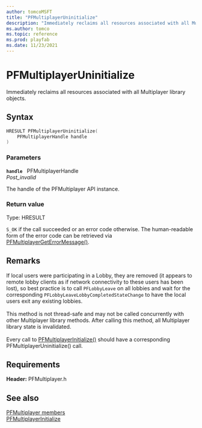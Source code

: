 ```yaml
---
author: tomcoMSFT
title: "PFMultiplayerUninitialize"
description: "Immediately reclaims all resources associated with all Multiplayer library objects."
ms.author: tomco
ms.topic: reference
ms.prod: playfab
ms.date: 11/23/2021
---
```


# PFMultiplayerUninitialize  

Immediately reclaims all resources associated with all Multiplayer library objects.  

## Syntax  
  
```cpp
HRESULT PFMultiplayerUninitialize(  
    PFMultiplayerHandle handle  
)  
```  
  
### Parameters  
  
**`handle`** &nbsp; PFMultiplayerHandle  
*_Post_invalid_*  
  
The handle of the PFMultiplayer API instance.  
  
  
### Return value
Type: HRESULT
  
```S_OK``` if the call succeeded or an error code otherwise. The human-readable form of the error code can be retrieved via [PFMultiplayerGetErrorMessage()](pfmultiplayergeterrormessage.md).
  
## Remarks  
  
If local users were participating in a Lobby, they are removed (it appears to remote lobby clients as if network connectivity to these users has been lost), so best practice is to call ```PFLobbyLeave``` on all lobbies and wait for the corresponding ```PFLobbyLeaveLobbyCompletedStateChange``` to have the local users exit any existing lobbies. <br /><br /> This method is not thread-safe and may not be called concurrently with other Multiplayer library methods. After calling this method, all Multiplayer library state is invalidated.   <br /><br /> Every call to [PFMultiplayerInitialize()](pfmultiplayerinitialize.md) should have a corresponding PFMultiplayerUninitialize() call.
  
## Requirements  
  
**Header:** PFMultiplayer.h
  
## See also  
[PFMultiplayer members](../pfmultiplayer_members.md)  
[PFMultiplayerInitialize](pfmultiplayerinitialize.md)
  
  
